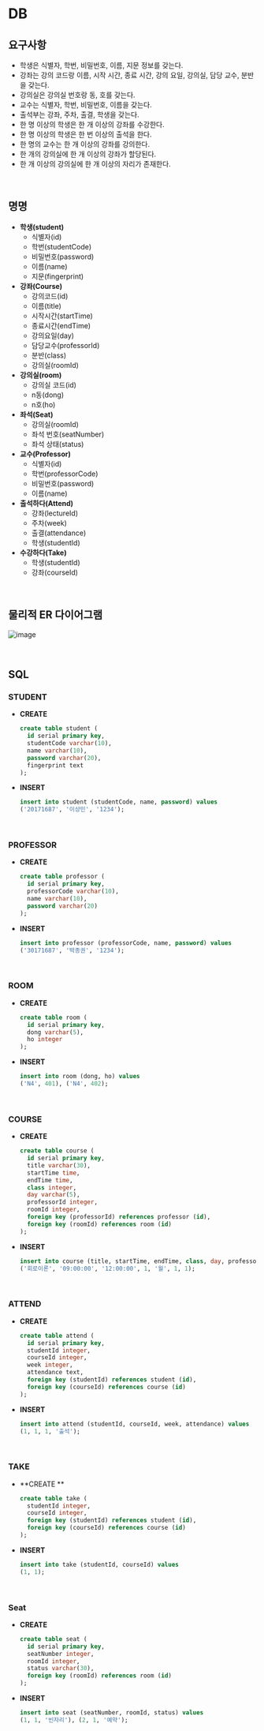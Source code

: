 # DB

## 요구사항

* 학생은 식별자, 학번, 비밀번호, 이름, 지문 정보를 갖는다.
* 강좌는 강의 코드랑 이름, 시작 시간, 종료 시간, 강의 요일, 강의실, 담당 교수, 분반을 갖는다.
* 강의실은 강의실 번호랑 동, 호를 갖는다.
* 교수는 식별자, 학번, 비밀번호, 이름을 갖는다.
* 출석부는 강좌, 주차, 출결, 학생을 갖는다.
* 한 명 이상의 학생은 한 개 이상의 강좌를 수강한다.
* 한 명 이상의 학생은 한 번 이상의 출석을 한다.
* 한 명의 교수는 한 개 이상의 강좌를 강의한다.
* 한 개의 강의실에 한 개 이상의 강좌가 할당된다.
* 한 개 이상의 강의실에 한 개 이상의 자리가 존재한다.

<br>

## 명명

* **학생(student)**
  * 식별자(id)
  * 학번(studentCode)
  * 비밀번호(password)
  * 이름(name)
  * 지문(fingerprint)
* **강좌(Course)**
  * 강의코드(id)
  * 이름(title)
  * 시작시간(startTime)
  * 종료시간(endTime)
  * 강의요일(day)
  * 담당교수(professorId)
  * 분반(class)
  * 강의실(roomId)
* **강의실(room)**
  * 강의실 코드(id)
  * n동(dong)
  * n호(ho)
* **좌석(Seat)**
  * 강의실(roomId)
  * 좌석 번호(seatNumber)
  * 좌석 상태(status)
* **교수(Professor)**
  * 식별자(id)
  * 학번(professorCode)
  * 비밀번호(password)
  * 이름(name)
* **출석하다(Attend)**
  * 강좌(lectureId)
  * 주차(week)
  * 출결(attendance)
  * 학생(studentId)
* **수강하다(Take)**
  * 학생(studentId)
  * 강좌(courseId)

<br>

## 물리적 ER 다이어그램

![image](https://user-images.githubusercontent.com/43431081/83050718-e9b1e380-a087-11ea-877a-e3aa99772e98.png)

<br>

## SQL

### STUDENT

* **CREATE**

  ```sql
  create table student (
    id serial primary key,
    studentCode varchar(10),
    name varchar(10),
    password varchar(20),
    fingerprint text
  );
  ```

* **INSERT**

  ```sql
  insert into student (studentCode, name, password) values
  ('20171687', '이상민', '1234');
  ```

<br>

### PROFESSOR

* **CREATE**

  ```sql
  create table professor (
    id serial primary key,
    professorCode varchar(10),
    name varchar(10),
    password varchar(20)
  );
  ```

* **INSERT**

  ```sql
  insert into professor (professorCode, name, password) values
  ('30171687', '박종권', '1234');
  ```

<br>

### ROOM

* **CREATE**

  ```sql
  create table room (
    id serial primary key,
    dong varchar(5),
    ho integer
  );
  ```

* **INSERT**

  ```sql
  insert into room (dong, ho) values
  ('N4', 401), ('N4', 402);
  ```

<br>

### COURSE

* **CREATE**

  ```sql
  create table course (
    id serial primary key,
    title varchar(30),
    startTime time,
    endTime time,
    class integer,
    day varchar(5),
    professorId integer,
    roomId integer,
    foreign key (professorId) references professor (id),
    foreign key (roomId) references room (id)
  );
  ```

* **INSERT**

  ```sql
  insert into course (title, startTime, endTime, class, day, professorId, roomId) values
  ('회로이론', '09:00:00', '12:00:00', 1, '월', 1, 1);
  ```

<br>

### ATTEND

* **CREATE**

  ```sql
  create table attend (
    id serial primary key,
    studentId integer,
    courseId integer,
    week integer,
    attendance text,
    foreign key (studentId) references student (id),
    foreign key (courseId) references course (id)
  );
  ```

* **INSERT**

  ```sql
  insert into attend (studentId, courseId, week, attendance) values
  (1, 1, 1, '출석');
  ```

<br>

### TAKE

* **CREATE **

  ```sql
  create table take (
    studentId integer,
    courseId integer,
    foreign key (studentId) references student (id),
    foreign key (courseId) references course (id)
  );
  ```

* **INSERT**

  ```sql
  insert into take (studentId, courseId) values
  (1, 1);
  ```

<br>

### Seat

* **CREATE**

  ```sql
  create table seat (
    id serial primary key,
  	seatNumber integer,
  	roomId integer,
  	status varchar(30),
  	foreign key (roomId) references room (id)
  );
  ```

* **INSERT**

  ```sql
  insert into seat (seatNumber, roomId, status) values
  (1, 1, '빈자리'), (2, 1, '예약');
  ```

  